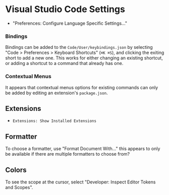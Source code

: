 # Visual Studio Code Settings

- "Preferences: Configure Language Specific Settings..."

### Bindings

Bindings can be added to the `Code/User/keybindings.json` by selecting "Code > Preferences > Keyboard Shortcuts" (`⌘K ⌘S`), and clicking the exiting short to add a new one. This works for either changing an existing shortcut, or adding a shortcut to a command that already has one.

### Contextual Menus

It appears that contextual menus options for existing commands can only be added by editing an extension's `package.json`.

## Extensions

- `Extensions: Show Installed Extensions`

## Formatter

To choose a formatter, use "Format Document With..." this appears to only be available if there are multiple formatters to choose from?

## Colors

To see the scope at the cursor, select "Developer: Inspect Editor Tokens and Scopes".

